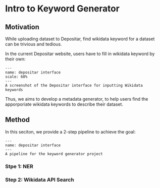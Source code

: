 # Intro to Keyword Generator

## Motivation
While uploading dataset to Depositar, find wikidata keyword for a dataset can be trivious and tedious.

In the current Depositar website, users have to fill in wikidata keyword by their own:

```{figure} ../../images/wiki.png
---
name: depositar interface
scale: 60%
---
A screenshot of the Depositar interface for inputting Wikidata keywords
```

Thus, we aims to develop a metadata generator, to help users find the apporporiate wikidata keywords to describe their dataset.

## Method
In this seciton, we provide a 2-step pipeline to achieve the goal:
```{figure} ../../images/wiki_pipeline.png
---
name: depositar interface
---
A pipeline for the keyword generator project
```

### Stpe 1: NER


### Step 2: Wikidata API Search